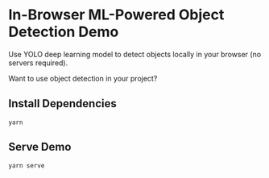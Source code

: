 
# In-Browser ML-Powered Object Detection Demo

Use YOLO deep learning model to detect objects locally in your browser
(no servers required).

Want to use object detection in your project?


## Install Dependencies
    yarn

## Serve Demo
    yarn serve

